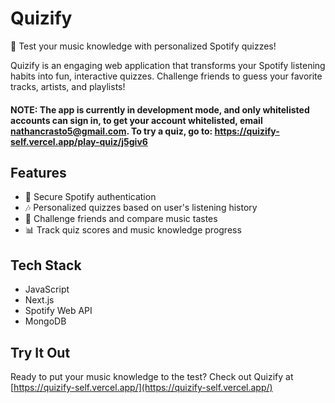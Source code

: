 # Quizify

🎵 Test your music knowledge with personalized Spotify quizzes!

Quizify is an engaging web application that transforms your Spotify listening habits into fun, interactive quizzes. Challenge friends to guess your favorite tracks, artists, and playlists!

#### NOTE: The app is currently in development mode, and only whitelisted accounts can sign in, to get your account whitelisted, email nathancrasto5@gmail.com. To try a quiz, go to: https://quizify-self.vercel.app/play-quiz/j5giv6

## Features

- 🔐 Secure Spotify authentication
- 🎶 Personalized quizzes based on user's listening history
- 🤝 Challenge friends and compare music tastes
- 📊 Track quiz scores and music knowledge progress

## Tech Stack

- JavaScript
- Next.js
- Spotify Web API
- MongoDB

## Try It Out

Ready to put your music knowledge to the test? Check out Quizify at [https://quizify-self.vercel.app/](https://quizify-self.vercel.app/)
